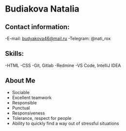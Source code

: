# Budiakova Natalia

## Contact information:
-E-mail: budyakova46@mail.ru
-Telegram: @nati_rox

## Skills:
-HTML
-CSS
-Git, Gitlab
-Redmine
-VS Code, IntelliJ IDEA

## About Me

* Sociable
* Excellent teamwork
* Responsible
* Punctual
* Responsiveness
* Tolerance, respect for people
* Ability to quickly find a way out of stressful situations